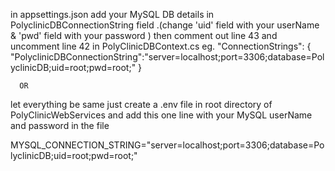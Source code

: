 in appsettings.json add your MySQL DB details in PolyclinicDBConnectionString field .(change 'uid' field with your userName & 'pwd' field with your password )
then comment out line 43 and uncomment line 42 in PolyClinicDBContext.cs
eg.
"ConnectionStrings": {
    "PolyclinicDBConnectionString":"server=localhost;port=3306;database=PolyclinicDB;uid=root;pwd=root;"
  }



      OR  
      
let everything be same just create a .env file in root directory of PolyClinicWebServices and add this one line with your MySQL userName and password in the file 

MYSQL_CONNECTION_STRING="server=localhost;port=3306;database=PolyclinicDB;uid=root;pwd=root;"
